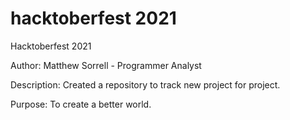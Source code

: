 # hacktoberfest 2021
Hacktoberfest 2021

Author:
Matthew Sorrell - Programmer Analyst

Description:
Created a repository to track new project for project.

Purpose:
To create a better world.
